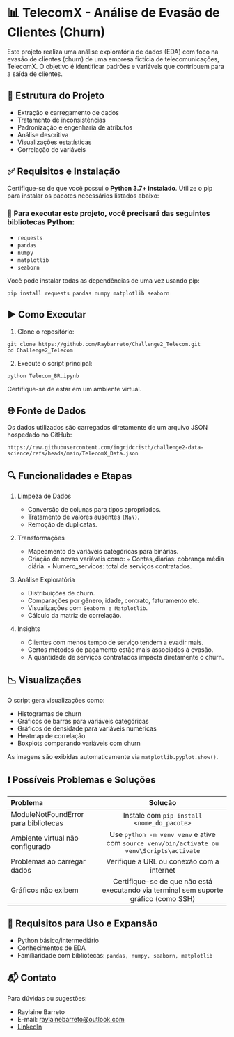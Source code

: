 # 📊 TelecomX - Análise de Evasão de Clientes (Churn)
Este projeto realiza uma análise exploratória de dados (EDA) com foco na evasão de clientes (churn) de uma empresa fictícia de telecomunicações, TelecomX. O objetivo é identificar padrões e variáveis que contribuem para a saída de clientes.

## 📁 Estrutura do Projeto
* Extração e carregamento de dados
* Tratamento de inconsistências
* Padronização e engenharia de atributos
* Análise descritiva
* Visualizações estatísticas
* Correlação de variáveis

## ✅ Requisitos e Instalação
Certifique-se de que você possui o **Python 3.7+ instalado**. Utilize o pip para instalar os pacotes necessários listados abaixo:

### 📄 Para executar este projeto, você precisará das seguintes bibliotecas Python:
* `requests`
* `pandas`
* `numpy`
* `matplotlib`
* `seaborn` 

Você pode instalar todas as dependências de uma vez usando pip:

```
pip install requests pandas numpy matplotlib seaborn
```

## ▶️ Como Executar
1. Clone o repositório:
    
```
git clone https://github.com/Raybarreto/Challenge2_Telecom.git
cd Challenge2_Telecom
```

2. Execute o script principal:

    
```
python Telecom_BR.ipynb
```

Certifique-se de estar em um ambiente virtual.

## 🌐 Fonte de Dados
Os dados utilizados são carregados diretamente de um arquivo JSON hospedado no GitHub:

```
https://raw.githubusercontent.com/ingridcristh/challenge2-data-science/refs/heads/main/TelecomX_Data.json
```

## 🔍 Funcionalidades e Etapas
1. Limpeza de Dados
    * Conversão de colunas para tipos apropriados.
    * Tratamento de valores ausentes `(NaN)`.
    * Remoção de duplicatas.
      
2. Transformações
    * Mapeamento de variáveis categóricas para binárias.
    * Criação de novas variáveis como:
        ◦ Contas_diarias: cobrança média diária.
        ◦ Numero_servicos: total de serviços contratados.
      
3. Análise Exploratória
    * Distribuições de churn.
    * Comparações por gênero, idade, contrato, faturamento etc.
    * Visualizações com `Seaborn e Matplotlib`.
    * Cálculo da matriz de correlação.
      
4. Insights
    * Clientes com menos tempo de serviço tendem a evadir mais.
    * Certos métodos de pagamento estão mais associados à evasão.
    * A quantidade de serviços contratados impacta diretamente o churn.

## 📉 Visualizações
O script gera visualizações como:
* Histogramas de churn
* Gráficos de barras para variáveis categóricas
* Gráficos de densidade para variáveis numéricas
* Heatmap de correlação
* Boxplots comparando variáveis com churn

As imagens são exibidas automaticamente via `matplotlib.pyplot.show()`.

## ❗ Possíveis Problemas e Soluções
|   Problema   |   Solução  |
| :----------  | :--------: |
|ModuleNotFoundError para bibliotecas | Instale com `pip install <nome_do_pacote>` |
|Ambiente virtual não configurado | Use `python -m venv venv` e ative com `source venv/bin/activate ou venv\Scripts\activate` |
|Problemas ao carregar dados | Verifique a URL ou conexão com a internet |
|Gráficos não exibem | Certifique-se de que não está executando via terminal sem suporte gráfico (como SSH) |

## 🧠 Requisitos para Uso e Expansão
* Python básico/intermediário
* Conhecimentos de EDA
* Familiaridade com bibliotecas: `pandas, numpy, seaborn, matplotlib`

## 📬 Contato
Para dúvidas ou sugestões:
- Raylaine Barreto
- E-mail: raylainebarreto@outlook.com
- [LinkedIn](https://www.linkedin.com/in/raylaine-barreto)

